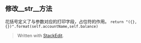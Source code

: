 ## 修改__str__方法
花括号定义了与参数对应的打印字段，占位符的作用。
`return "({},{})".format(self.accountName,self.balance)`


> Written with [StackEdit](https://stackedit.io/).
<!--stackedit_data:
eyJoaXN0b3J5IjpbMTgwMzE1NTI5N119
-->
